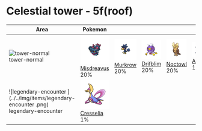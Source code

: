# Celestial tower - 5f(roof)

| Area                                                                                            | Pokemon                                                                           | &nbsp;                                                                      | &nbsp;                                                                        | &nbsp;                                                                      | &nbsp;                                                                  | &nbsp;                                                                          |
| ----------------------------------------------------------------------------------------------- | --------------------------------------------------------------------------------- | --------------------------------------------------------------------------- | ----------------------------------------------------------------------------- | --------------------------------------------------------------------------- | ----------------------------------------------------------------------- | ------------------------------------------------------------------------------- |
| ![tower-normal](../../img/items/tower-normal.png)<br/>tower-normal<br/>                         | ![misdreavus](../../img/pokemon/200.png) <br/>[Misdreavus](/pokemon/200) <br/>20% | ![murkrow](../../img/pokemon/198.png) <br/>[Murkrow](/pokemon/198) <br/>20% | ![drifblim](../../img/pokemon/426.png) <br/>[Drifblim](/pokemon/426) <br/>20% | ![noctowl](../../img/pokemon/164.png) <br/>[Noctowl](/pokemon/164) <br/>20% | ![absol](../../img/pokemon/359.png) <br/>[Absol](/pokemon/359) <br/>10% | ![spiritomb](../../img/pokemon/442.png) <br/>[Spiritomb](/pokemon/442) <br/>10% |
| ![legendary-encounter ](../../img/items/legendary-encounter .png)<br/>legendary-encounter <br/> | ![cresselia](../../img/pokemon/488.png) <br/>[Cresselia](/pokemon/488) <br/>1%    |